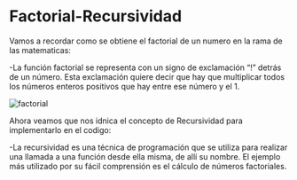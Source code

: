 # Factorial-Recursividad

Vamos a recordar como se obtiene el factorial de un numero en la rama de las matematicas:

-La función factorial se representa con un signo de exclamación “!” detrás de un número. 
Esta exclamación quiere decir que hay que multiplicar todos los números enteros positivos que hay entre ese número y el 1.

![factorial](https://user-images.githubusercontent.com/71147346/94577168-daac8f00-023b-11eb-830c-cd8094f21884.png)

Ahora veamos que nos idnica el concepto de Recursividad para implementarlo en el codigo:

-La recursividad es una técnica de programación que se utiliza para realizar una llamada a una función desde ella misma, de allí su nombre. El ejemplo más utilizado por su fácil comprensión es el cálculo de números factoriales.
